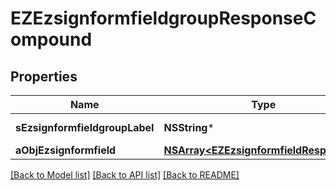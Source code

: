 # EZEzsignformfieldgroupResponseCompound

## Properties
Name | Type | Description | Notes
------------ | ------------- | ------------- | -------------
**sEzsignformfieldgroupLabel** | **NSString*** | The Label for the Ezsignformfieldgroup | 
**aObjEzsignformfield** | [**NSArray&lt;EZEzsignformfieldResponse&gt;***](EZEzsignformfieldResponse.md) |  | 

[[Back to Model list]](../README.md#documentation-for-models) [[Back to API list]](../README.md#documentation-for-api-endpoints) [[Back to README]](../README.md)


